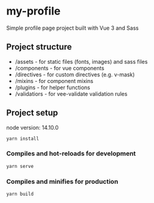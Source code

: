 # my-profile
Simple profile page project built with Vue 3 and Sass

## Project structure
* /assets - for static files (fonts, images) and sass files
* /components - for vue components
* /directives - for custom directives (e.g. v-mask)
* /mixins - for component mixins
* /plugins - for helper functions
* /validatiors - for vee-validate validation rules

## Project setup
node version: 14.10.0

```
yarn install
```

### Compiles and hot-reloads for development
```
yarn serve
```

### Compiles and minifies for production
```
yarn build
```